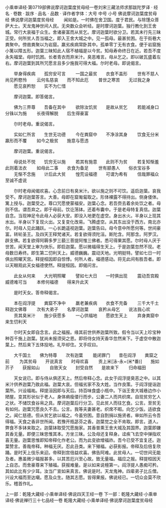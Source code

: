 小乘单译经·第0719部佛说摩诃迦葉度贫母经一卷刘宋三藏法师求那跋陀罗译
· 经名 · 卷数 · 跋序
· 品名 · 品数 · 译作者字体：大号 中号 小号
佛说摩诃迦葉度贫母经
佛说摩诃迦葉度贫母经
　　闻如是。一时佛在舍卫国。度于君民。与除馑众菩萨大士。天龙鬼神世间人民。无央数众会听经。是时摩诃迦葉。独行教化到王舍城。常行大哀福于众生。舍诸豪富而从贫乞。摩诃迦葉时欲分卫。若其未行先三昧正受。何所贫人吾当福之。即入王舍大城之中。见一孤母。最甚贫困。在于街巷大粪聚中。傍凿粪聚以为岩窟。羸劣疾病常卧其中。孤单零丁无有衣食。便于岩窟施小篱以障五形。迦葉三昧知此人宿不植福是以今贫。知母寿命终日在近。若吾不度永失福堂。母时饥困。长者青衣而弃米汁。臭恶难言。母从乞之。即以破瓦盛着左右。摩诃迦葉到其所咒愿言且多少施我可得大福。尔时老母。即说偈言。

　　举身得疾病　　孤穷安可言
　　一国之最贫　　衣食不盖形
　　世有不慈人　　尚见矜愍怜
　　云何名慈哀　　而不知此厄
　　普世之寒苦　　无过我之身
　　愿见哀矜恕　　实不为仁惜

　　摩诃迦葉。即答偈言。

　　佛为三界尊　　吾备在其中
　　欲除汝饥贫　　是故从贫乞
　　若能减身口　　分铢以为施
　　长夜得解脱　　后生得豪富

　　尔时老母。重说偈言。

　　实如仁所言　　生世无功德
　　今在粪窟中　　不净涂其身
　　饮食无分米　　羸形而不覆
　　如今之极贫　　施意与愿违

　　摩诃迦葉。重说偈言。

　　母说处不悦　　饥穷无以施
　　若其有施意　　此则不为贫
　　若复知惭羞　　此则着法衣
　　如母此二事　　衣食为备足
　　世有颛愚人　　俗衣宝谷多
　　无惭不念施　　计后此大贫
　　惶荒设福德　　可谓为希有
　　信哉罪福众　　至诚不虚说

　　尔时老母闻偈欢喜。心念前日有臭米汁。欲以施之则不可饮。遥启迦葉。哀我受不。摩诃迦葉答言。大善。母即在窟匍匐取之。形体裸露不得持出。侧身偻体。篱上授与。迦葉受之。尊口咒愿使蒙福安。迦葉心念。若吾赍去着余处饮之者。母则不信。谓吾弃之。即于母前。饮讫荡钵。还着布囊中。于是老母特复真信。迦葉自念。当现神足令此母人必获大安。即没入地更在虚空。身出水火。半身以上现其水出。半身以下复现火出。又复变化改易。飞腾虚空。从其东出没于西方。南北亦尔。时母人见此踊跃。一心长跪遥视迦葉。迦葉告曰。母今意中所愿何等。世间豪富。转轮圣王。及四天王释梵诸天。若复欲得须陀洹。斯陀含。阿那含。阿罗汉。辟支佛。若复欲得阿耨多罗三藐三菩提阿惟三佛者。悉可得果其愿。尔时母人厌于世苦。闻天堂上审为快乐。即启迦葉。愿以微福得生天上。于是迦葉忽然不现。老母数日寿终。即生第二忉利天上。威德巍巍。震动天地。光明挺特。譬如七日一时俱出照曜天宫。释提桓因即自惊悸。何所人者。福德感动。将无此间有胜吾者。即以天眼观此天女福德使然。释提桓因。即偈问言。

　　此女从何来　　大光明照曜
　　譬如七大日　　一时俱出现
　　震动吾宫殿　　威德难可当
　　本修何福德　　得来升此天

　　是时天女。答帝释偈言。

　　本在阎浮提　　粪窟不净中
　　羸老兼疾病　　衣食不充备
　　三千大千土　　释迦文佛尊
　　次有大弟子　　名摩诃迦葉
　　哀矜从母乞　　说法我心欢
　　贡其臭米汁　　施少获愿多
　　一心供福地　　愿欲生天上
　　弃身粪窟中　　来生忉利天

　　尔时天女即自念言。此之福报。缘其前世供养迦葉所致。假令当以天上珍宝种种百千施上迦葉。犹尚未报须臾之恩。即将侍女持天香华忽然来下。于虚空中散迦葉上。然后来下五体投地。礼毕却住。叉手叹曰。

　　大千国土　　佛为特尊　　次有迦葉
　　能闭罪门　　昔在阎浮　　粪窟之前
　　为其贫母　　开说真言　　时母欢喜
　　贡上米[泳-永+(米*番)]　　施如芥子　　获报如山
　　自致天女　　封受自然　　是故来下
　　归命福田

　　天女说已。即与侍从俱还天上。然后帝释心念。此女于阎浮提臭恶之中。以其米汁供养迦葉乃致此福。迦葉大哀。但福劣家不及大姓。当作良策。于阎浮提诣迦葉所。兴设福祐。释提洹因即与天后。持百味食盛小瓶中。下诣王舍大城巷边作小陋屋。变其形状似于老人。身体痟瘦偻行而步。公妻二人而共织席。自现贫穷乞人之状。不储饮食谷帛之具。摩诃迦葉后行分卫。见此贫人而往乞食。公言。至贫无有如何。迦葉咒愿良久不去。公言。我等夫妻甚老。织席不暇。向乞少饭。适欲食之。闻仁慈德。但从贫乞欲以福之。今虽穷困。意自割捐以施贤者。审如所云令吾得福。天食之香非世所闻。若豫开瓶苾芬之香。迦葉觉之全不肯取。即言。道人。弊食不多钵来取之。迦葉钵取受咒愿施家。其香普熏王舍大城及其国界。迦葉即嫌其香无量。即便三昧思惟其本。方坐三昧。公及母还复释身。迳疾飞去空中弹指欢喜无量。迦葉思惟即知帝释化作老公。而为此变欲增福祚。吾今已受不宜复还。迦葉赞言。善哉帝释。种福无厌。忍此丑类。来下殖福。必获影报。帝释及后倍复欣踊。是时天上伎乐来迎。帝释到宫倍益欢喜。佛告阿难。此贫母人。一切世间无能及者。惠虽微少福报甚多。以其苦厄兴至心故。致无量福。福应之报。释提桓因天上自恣。而舍豪尊来下殖福。获报难量。是以如来说檀第一。阎浮提人愚痴可矜。其如此比有少少耳。汝当广宣如来真言。佛说是时。天龙鬼神。四辈弟子比丘僧。兴设大福而至达嚫。愿及众生。随其志愿。皆得果报。佛说经已。一切众会莫不欣乐。稽首作礼。

上一部：乾隆大藏经·小乘单译经·佛说四天王经一卷
下一部：乾隆大藏经·小乘单译经·佛说禅行三十七品经一卷
乾隆大藏经·小乘单译经·佛说摩诃迦葉度贫母经